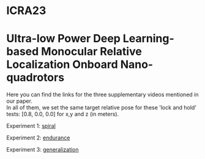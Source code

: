 # ICRA23  
# Ultra-low Power Deep Learning-based Monocular Relative Localization Onboard Nano-quadrotors

Here you can find the links for the three supplementary videos mentioned in our paper.  
In all of them, we set the same target relative pose for these 'lock and hold' tests: [0.8, 0.0, 0.0] for x,y and z (in meters).

Experiment 1: [spiral](https://www.youtube.com/watch?v=CLw1m1-9dik)

Experiment 2: [endurance](https://youtu.be/j1zyndcgycE)

Experiment 3: [generalization](https://www.youtube.com/watch?v=on91JzwVVgg)
